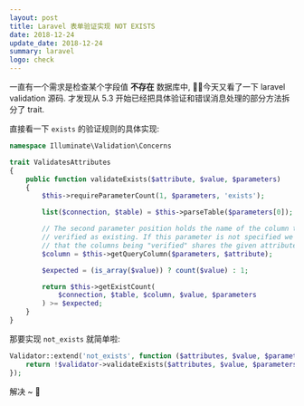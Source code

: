 ```yaml
---
layout: post
title: Laravel 表单验证实现 NOT EXISTS
date: 2018-12-24
update_date: 2018-12-24
summary: laravel
logo: check
---
```


一直有一个需求是检查某个字段值 **不存在** 数据库中, 今天又看了一下 laravel validation 源码. 
才发现从 5.3 开始已经把具体验证和错误消息处理的部分方法拆分了 trait. 

直接看一下 `exists` 的验证规则的具体实现:

```php
namespace Illuminate\Validation\Concerns

trait ValidatesAttributes
{
    public function validateExists($attribute, $value, $parameters)
    {
        $this->requireParameterCount(1, $parameters, 'exists');

        list($connection, $table) = $this->parseTable($parameters[0]);

        // The second parameter position holds the name of the column that should be
        // verified as existing. If this parameter is not specified we will guess
        // that the columns being "verified" shares the given attribute's name.
        $column = $this->getQueryColumn($parameters, $attribute);

        $expected = (is_array($value)) ? count($value) : 1;

        return $this->getExistCount(
            $connection, $table, $column, $value, $parameters
        ) >= $expected;
    }
}
```

那要实现 `not_exists` 就简单啦:

```php
Validator::extend('not_exists', function ($attributes, $value, $parameters, $validator) {
    return !$validator->validateExists($attributes, $value, $parameters);
});
```

解决 ~ 🤪




